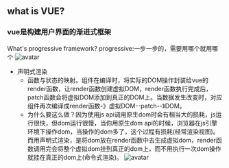 ## what is VUE?
### vue是构建用户界面的渐进式框架
  What's progressive framework?
  progressive:一步一步的，需要用哪个就用哪个
  ![avatar](https://raw.githubusercontent.com/jcqiao/myBlog/gh-pages/images/declareRender.jpg)
  
  - 声明式渲染
    * 函数与状态的映射。组件在编译时，将实际的DOM操作封装给vue的render函数，让render函数创建虚拟DOM，render函数执行完成后，patch函数会将虚拟DOM添加到真正的DOM上。当数据发生改变时，对应组件再次编译成render函数-》虚拟DOM--patch--》DOM。
    * 为什么要这么做？因为使用js api调用原生dom时会有相当大的损耗，js运行很快，但dom运行很慢，当你用原生dom api的时候，浏览器在js引擎环境下操作dom，当操作的dom多了，这个过程有损耗(经常渲染视图)。而用声明式渲染，是将dom放在render函数中去生成虚拟dom，render函数调用完会将整个虚拟dom挂到真正的dom上，而不用执行一次dom操作就挂在真正的dom上(命令式渲染)。
    ![avatar](https://raw.githubusercontent.com/jcqiao/myBlog/gh-pages/images/declareRender2.png)
